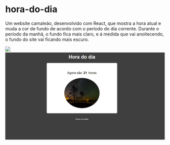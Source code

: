 # hora-do-dia
Um website camaleão, desenvolvido com React, que mostra a hora atual e muda a cor de fundo de acordo com o período do dia corrente. Durante o período da manhã, o fundo fica mais claro, e á medida que vai anoitecendo, o fundo do site vai ficando mais escuro. 

<img src="https://github.com/GabrielLima5/imagens-projetos/blob/main/images/Hora%20do%20Dia%20Manh%C3%A3.png">

<img src="https://github.com/GabrielLima5/imagens-projetos/blob/main/images/Hora%20do%20Dia%20Noite.png">
